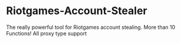 # Riotgames-Account-Stealer
The really powerful tool for Riotgames account stealing. More than 10 Functions! All proxy type support
